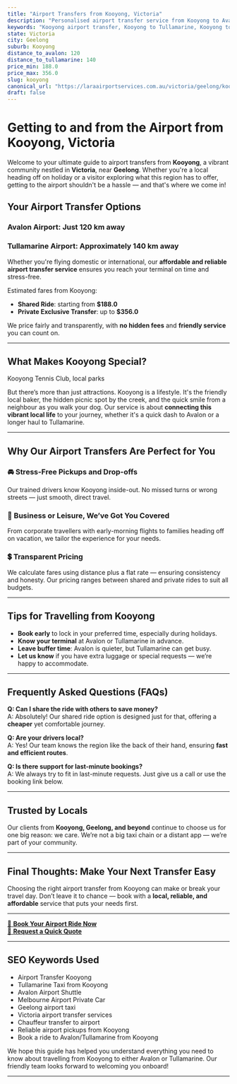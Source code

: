 ```yaml
---
title: "Airport Transfers from Kooyong, Victoria"
description: "Personalised airport transfer service from Kooyong to Avalon and Tullamarine airports. Enjoy a smooth, affordable ride with us!"
keywords: "Kooyong airport transfer, Kooyong to Tullamarine, Kooyong to Avalon, airport taxi Kooyong, private airport transfer Kooyong, shared ride Kooyong, Kooyong transfers, airport shuttle Kooyong, book Kooyong airport taxi, affordable Kooyong airport transfer, Kooyong airport transfer service, airport transfer Geelong, airport transfer Melbourne, Melbourne airport taxi, airport transfers Victoria, Tullamarine airport shuttle, Avalon airport transfers, Melbourne private transfer, airport transport services Melbourne"
state: Victoria
city: Geelong
suburb: Kooyong
distance_to_avalon: 120
distance_to_tullamarine: 140
price_min: 188.0
price_max: 356.0
slug: kooyong
canonical_url: "https://laraairportservices.com.au/victoria/geelong/kooyong/"
draft: false
---
```


# Getting to and from the Airport from Kooyong, Victoria

Welcome to your ultimate guide to airport transfers from **Kooyong**, a vibrant community nestled in **Victoria**, near **Geelong**. Whether you're a local heading off on holiday or a visitor exploring what this region has to offer, getting to the airport shouldn't be a hassle — and that's where we come in!

## Your Airport Transfer Options

### Avalon Airport: Just 120 km away  
### Tullamarine Airport: Approximately 140 km away

Whether you're flying domestic or international, our **affordable and reliable airport transfer service** ensures you reach your terminal on time and stress-free.

Estimated fares from Kooyong:
- **Shared Ride**: starting from **$188.0**
- **Private Exclusive Transfer**: up to **$356.0**

We price fairly and transparently, with **no hidden fees** and **friendly service** you can count on.

---

## What Makes Kooyong Special?

Kooyong Tennis Club, local parks

But there’s more than just attractions. Kooyong is a lifestyle. It's the friendly local baker, the hidden picnic spot by the creek, and the quick smile from a neighbour as you walk your dog. Our service is about **connecting this vibrant local life** to your journey, whether it's a quick dash to Avalon or a longer haul to Tullamarine.

---

## Why Our Airport Transfers Are Perfect for You

### 🚘 Stress-Free Pickups and Drop-offs
Our trained drivers know Kooyong inside-out. No missed turns or wrong streets — just smooth, direct travel.

### 💼 Business or Leisure, We’ve Got You Covered
From corporate travellers with early-morning flights to families heading off on vacation, we tailor the experience for your needs.

### 💲 Transparent Pricing
We calculate fares using distance plus a flat rate — ensuring consistency and honesty. Our pricing ranges between shared and private rides to suit all budgets.

---

## Tips for Travelling from Kooyong

- **Book early** to lock in your preferred time, especially during holidays.
- **Know your terminal** at Avalon or Tullamarine in advance.
- **Leave buffer time**: Avalon is quieter, but Tullamarine can get busy.
- **Let us know** if you have extra luggage or special requests — we’re happy to accommodate.

---

## Frequently Asked Questions (FAQs)

**Q: Can I share the ride with others to save money?**  
A: Absolutely! Our shared ride option is designed just for that, offering a **cheaper** yet comfortable journey.

**Q: Are your drivers local?**  
A: Yes! Our team knows the region like the back of their hand, ensuring **fast and efficient routes**.

**Q: Is there support for last-minute bookings?**  
A: We always try to fit in last-minute requests. Just give us a call or use the booking link below.

---

## Trusted by Locals

Our clients from **Kooyong, Geelong, and beyond** continue to choose us for one big reason: we care. We’re not a big taxi chain or a distant app — we’re part of your community.

---

## Final Thoughts: Make Your Next Transfer Easy

Choosing the right airport transfer from Kooyong can make or break your travel day. Don’t leave it to chance — book with a **local, reliable, and affordable** service that puts your needs first.

---

[📅 **Book Your Airport Ride Now**](https://laraairportservices.square.site/s/appointments)  
[📧 **Request a Quick Quote**](https://laraairportservices.square.site/contact-us)

---

## SEO Keywords Used
- Airport Transfer Kooyong
- Tullamarine Taxi from Kooyong
- Avalon Airport Shuttle
- Melbourne Airport Private Car
- Geelong airport taxi
- Victoria airport transfer services
- Chauffeur transfer to airport
- Reliable airport pickups from Kooyong
- Book a ride to Avalon/Tullamarine from Kooyong

We hope this guide has helped you understand everything you need to know about travelling from Kooyong to either Avalon or Tullamarine. Our friendly team looks forward to welcoming you onboard!

---
